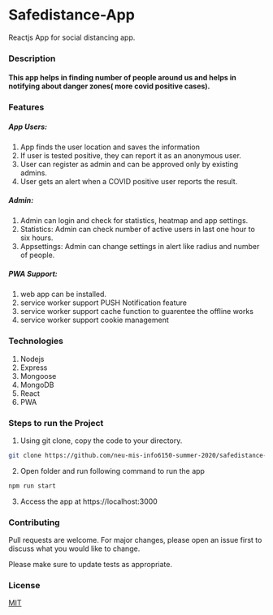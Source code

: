 # Safedistance-App
Reactjs App for social distancing app.

### Description

#### This app helps in finding number of people around us and helps in notifying about danger zones( more covid positive cases).

### Features

##### App Users: 

1. App finds the user location and saves the information 
2. If user is tested positive, they can report it as an anonymous user.
3. User can register as admin and can be approved only by existing admins.
4. User gets an alert when a COVID positive user reports the result.

##### Admin: 

1. Admin can login and check for statistics, heatmap and app settings.
2. Statistics: Admin can check number of active users in last one hour to six hours.
3. Appsettings: Admin can change settings in alert like radius and number of people.

##### PWA Support:    

1. web app can be installed.
2. service worker support PUSH Notification feature
3. service worker support cache function to guarentee the offline works
4. service worker support cookie management

### Technologies

1. Nodejs
2. Express
3. Mongoose
4. MongoDB
5. React
6. PWA

### Steps to run the Project

1. Using git clone, copy the code to your directory.
```bash
git clone https://github.com/neu-mis-info6150-summer-2020/safedistance-app.git
```

2. Open folder and run following command to run the app
```bash
npm run start
```

3. Access the app at https://localhost:3000


### Contributing
Pull requests are welcome. For major changes, please open an issue first to discuss what you would like to change.

Please make sure to update tests as appropriate.

### License
[MIT](https://choosealicense.com/licenses/mit/)

